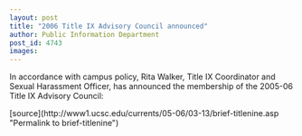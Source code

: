 ```yaml
---
layout: post
title: "2006 Title IX Advisory Council announced"
author: Public Information Department
post_id: 4743
images:
---
```


<a name="content" id="content"></a>
<p>
  In accordance with campus policy, Rita Walker, Title IX Coordinator and Sexual Harassment Officer, has announced the membership of the 2005-06 Title IX Advisory Council:
</p>
[source](http://www1.ucsc.edu/currents/05-06/03-13/brief-titlenine.asp "Permalink to brief-titlenine")
